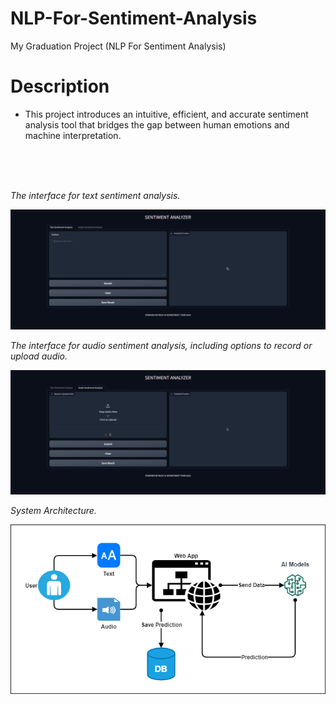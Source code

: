 # NLP-For-Sentiment-Analysis
My Graduation Project (NLP For Sentiment Analysis)

# Description

- This project introduces an intuitive, efficient, and accurate sentiment analysis tool that bridges the gap between human emotions and machine interpretation.
<br/>
<br/>
<br/>

 *The interface for text sentiment analysis.*
<p align="center">
  <img src="https://github.com/AhmedAbozaid94/NLP-For-Sentiment-Analysis/blob/main/User%20Interface/Screenshot%202024-05-01%20232714.png" alt="Text Sentiment Analysis Interface">
</p>


  *The interface for audio sentiment analysis, including options to record or upload audio.*
<p align="center">
  <img src="https://github.com/AhmedAbozaid94/NLP-For-Sentiment-Analysis/blob/main/User%20Interface/Screenshot%202024-05-01%20232730.png" alt="Audio Sentiment Analysis Interface">
</p>


  *System Architecture.*
<p align="center">
  <img src="https://github.com/AhmedAbozaid94/NLP-For-Sentiment-Analysis/blob/main/User%20Interface/New_System_arch.png" alt="System Architecture">
</p>

